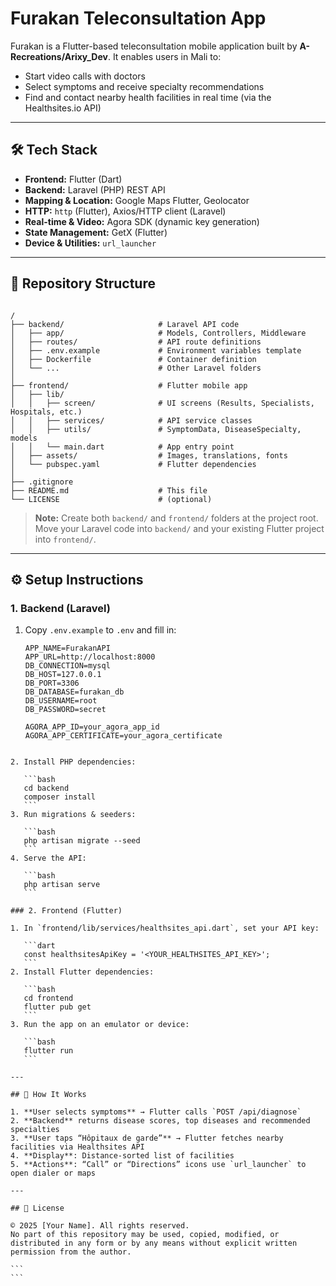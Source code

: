 # Furakan Teleconsultation App

Furakan is a Flutter-based teleconsultation mobile application built by **A-Recreations/Arixy_Dev**. It enables users in Mali to:

- Start video calls with doctors  
- Select symptoms and receive specialty recommendations  
- Find and contact nearby health facilities in real time (via the Healthsites.io API)

---

## 🛠️ Tech Stack

- **Frontend:** Flutter (Dart)  
- **Backend:** Laravel (PHP) REST API  
- **Mapping & Location:** Google Maps Flutter, Geolocator  
- **HTTP:** `http` (Flutter), Axios/HTTP client (Laravel)  
- **Real-time & Video:** Agora SDK (dynamic key generation)  
- **State Management:** GetX (Flutter)  
- **Device & Utilities:** `url_launcher`

---

## 📁 Repository Structure

```

/
├── backend/                     # Laravel API code
│   ├── app/                     # Models, Controllers, Middleware
│   ├── routes/                  # API route definitions
│   ├── .env.example             # Environment variables template
│   ├── Dockerfile               # Container definition
│   └── ...                      # Other Laravel folders
│
├── frontend/                    # Flutter mobile app
│   ├── lib/
│   │   ├── screen/              # UI screens (Results, Specialists, Hospitals, etc.)
│   │   ├── services/            # API service classes
│   │   ├── utils/               # SymptomData, DiseaseSpecialty, models
│   │   └── main.dart            # App entry point
│   ├── assets/                  # Images, translations, fonts
│   └── pubspec.yaml             # Flutter dependencies
│
├── .gitignore
├── README.md                    # This file
└── LICENSE                      # (optional)

````

> **Note:** Create both `backend/` and `frontend/` folders at the project root.  
> Move your Laravel code into `backend/` and your existing Flutter project into `frontend/`.

---

## ⚙️ Setup Instructions

### 1. Backend (Laravel)

1. Copy `.env.example` to `.env` and fill in:
   ```dotenv
   APP_NAME=FurakanAPI
   APP_URL=http://localhost:8000
   DB_CONNECTION=mysql
   DB_HOST=127.0.0.1
   DB_PORT=3306
   DB_DATABASE=furakan_db
   DB_USERNAME=root
   DB_PASSWORD=secret

   AGORA_APP_ID=your_agora_app_id
   AGORA_APP_CERTIFICATE=your_agora_certificate
````

2. Install PHP dependencies:

   ```bash
   cd backend
   composer install
   ```
3. Run migrations & seeders:

   ```bash
   php artisan migrate --seed
   ```
4. Serve the API:

   ```bash
   php artisan serve
   ```

### 2. Frontend (Flutter)

1. In `frontend/lib/services/healthsites_api.dart`, set your API key:

   ```dart
   const healthsitesApiKey = '<YOUR_HEALTHSITES_API_KEY>';
   ```
2. Install Flutter dependencies:

   ```bash
   cd frontend
   flutter pub get
   ```
3. Run the app on an emulator or device:

   ```bash
   flutter run
   ```

---

## 🚀 How It Works

1. **User selects symptoms** → Flutter calls `POST /api/diagnose`
2. **Backend** returns disease scores, top diseases and recommended specialties
3. **User taps “Hôpitaux de garde”** → Flutter fetches nearby facilities via Healthsites API
4. **Display**: Distance-sorted list of facilities
5. **Actions**: “Call” or “Directions” icons use `url_launcher` to open dialer or maps

---

## 📄 License

© 2025 [Your Name]. All rights reserved.  
No part of this repository may be used, copied, modified, or distributed in any form or by any means without explicit written permission from the author.

```
```
